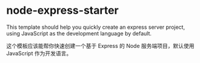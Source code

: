 # node-express-starter

This template should help you quickly create an express server project, using JavaScript as the development language by default.

这个模板应该能帮你快速创建一个基于 Express 的 Node 服务端项目，默认使用 JavaScript 作为开发语言。
